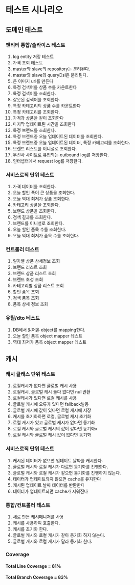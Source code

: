 # 테스트 시나리오

## 도메인 테스트
### 엔티티 통합/슬라이스 테스트
1. log entity 저장 테스트
2. 가격 조회 테스트
3. master와 slave의 repository는 분리된다.
4. master와 slave의 queryDsl은 분리된다.
5. 큰 이미지 url를 만든다
6. 특정 검색어를 상품 수를 카운트한다
7. 특정 검색어를 조회한다.
8. 잘못된 검색어를 조회한다.
9. 특정 카테고리의 상품 수를 카운트한다
10. 특정 카테고리를 조회한다.
11. 가격과 상품을 같이 조회한다
12. 마지막 업데이트된 시간을 조회한다
13. 특정 브랜드를  조회한다.
14. 특정 브랜드중 오늘 업데이트된 데이터를 조회한다.
15. 특정 브랜드중 오늘 업데이트된 데이터, 특정 카테고리를 조회한다.
16. 브랜드 리스트를 이니셜로 조회한다.
17. 무신사 사이트로 유입되는 outbound log를 저장한다.
18. 인터셉터에서 request log를 저장한다.

### 서비스로직 단위 테스트
1. 가격 데이터를 조회한다.
2. 오늘 할인 폭이 큰 상품을 조회한다.
3. 오늘 역대 최저가 상품 조회한다.
4. 카테고리 상품을 조회한다.
5. 브랜드 상품을 조회한다.
6. 검색 결과를 조회한다.
7. 브랜드를 이니셜로 조회한다.
8. 오늘 할인 품목 수를 조회한다.
9. 오늘 역대 최저가 품목 수를 조회한다.

### 컨트롤러 테스트
1. 일자별 상품 상세정보 조회
2. 브랜드 리스트 조회
3. 브랜드 상품 리스트 조회
4. 브랜드 초성 조회
5. 카테고리별 상품 리스트 조회
6. 할인 품목 조회
7. 검색 품목 조회
8. 품목 상세 정보 조회

### 유틸/dto 테스트
1. DB에서 읽어온 object를 mapping한다.
2. 오늘 할인 품목 object mapper 테스트
3. 역대 최저가 품목 object mapper 테스트

## 캐시

### 캐시 클래스 단위 테스트
1. 로컬캐시가 없다면 글로벌 캐시 사용
2. 로컬캐시, 글로벌 캐시 둘다 없다면 null반환
3. 로컬캐시가 있다면 로컬 캐시를 사용
4. 글로벌 캐시에 오류가 있다면 fallback발동
5. 글로벌 캐시에 값이 있다면 로컬 캐시에 저장
6. 캐시를 초기화하면 로컬, 글로벌 캐시 초기화 
7. 로컬 캐시가 있고 글로벌 캐시가 없다면 동기화
8. 로컬 캐시와 글로벌 캐시의 값이 같다면 동기화x
9. 로컬 캐시와 글로벌 캐시 값이 없다면 동기화 
   
### 서비스로직 단위 테스트
1. 캐시된 데이터가 없으면 업데이트 날짜를 캐시한다.
2. 글로벌 캐시와 로컬 캐시가 다르면 동기화를 진행한다.
3. 글로벌 캐시와 로컬 캐시가 같으면 동기화를 진행하지 않는다.
4. 데이터가 업데이트되지 않으면 cache를 유지한다
5. 캐시된 업데이트 날짜 데이터를 반환한다
6. 데이터가 업데이트되면 cache가 지워진다

### 통합/컨트롤러 테스트
1. 새로 만든 캐시매니저를 사용
2. 캐시를 사용하여 호출한다.
3. 캐시를 초기화 한다.
4. 글로벌 캐시와 로컬 캐시가 같아 동기화 하지 않는다.
5. 글로벌 캐시와 로컬 캐시가 달라 동기화 한다.


### Coverage
#### Total Line Coverage = 81%  
#### Total Branch Coverage = 83%